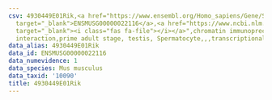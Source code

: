 ```yaml
---
csv: 4930449E01Rik,<a href="https://www.ensembl.org/Homo_sapiens/Gene/Summary?db=core;g=ENSMUSG00000022116"
  target="_blank">ENSMUSG00000022116</a>,<a href="https://www.ncbi.nlm.nih.gov/pubmed/25450459"
  target="_blank"><i class="fas fa-file"></i></a>",chromatin immunoprecipitation assay,direct
  interaction,prime adult stage, testis, Spermatocyte,,,transcriptional regulation,
data_alias: 4930449E01Rik
data_id: ENSMUSG00000022116
data_numevidence: 1
data_species: Mus musculus
data_taxid: '10090'
title: 4930449E01Rik
---
```

